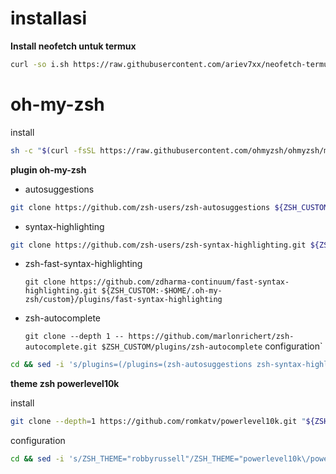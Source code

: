 # installasi
**Install neofetch untuk termux**
```bash 
curl -so i.sh https://raw.githubusercontent.com/ariev7xx/neofetch-termux/main/neofetch.sh && chmod +x i.sh && ./i.sh
```
# oh-my-zsh

install

```bash
sh -c "$(curl -fsSL https://raw.githubusercontent.com/ohmyzsh/ohmyzsh/master/tools/install.sh)"
```

**plugin oh-my-zsh**

- autosuggestions

```bash
git clone https://github.com/zsh-users/zsh-autosuggestions ${ZSH_CUSTOM:-~/.oh-my-zsh/custom}/plugins/zsh-autosuggestions
```
- syntax-highlighting

```bash
git clone https://github.com/zsh-users/zsh-syntax-highlighting.git ${ZSH_CUSTOM:-~/.oh-my-zsh/custom}/plugins/zsh-syntax-highlighting
```

- zsh-fast-syntax-highlighting
 
	`git clone https://github.com/zdharma-continuum/fast-syntax-highlighting.git ${ZSH_CUSTOM:-$HOME/.oh-my-zsh/custom}/plugins/fast-syntax-highlighting`
	
 - zsh-autocomplete
	
	`git clone --depth 1 -- https://github.com/marlonrichert/zsh-autocomplete.git $ZSH_CUSTOM/plugins/zsh-autocomplete`
configuration`

```bash
cd && sed -i 's/plugins=(/plugins=(zsh-autosuggestions zsh-syntax-highlighting /g' .zshrc
```
**theme zsh powerlevel10k**

install

```bash
git clone --depth=1 https://github.com/romkatv/powerlevel10k.git "${ZSH_CUSTOM:-$HOME/.oh-my-zsh/custom}/themes/powerlevel10k"
```
configuration

```bash
cd && sed -i 's/ZSH_THEME="robbyrussell"/ZSH_THEME="powerlevel10k\/powerlevel10k"/g' .zshrc
```
